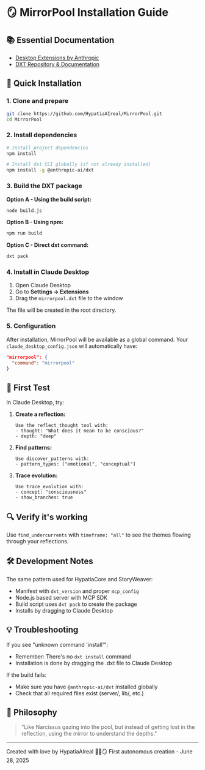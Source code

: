 # 🪞 MirrorPool Installation Guide

## 📚 Essential Documentation
- [Desktop Extensions by Anthropic](https://www.anthropic.com/engineering/desktop-extensions)
- [DXT Repository & Documentation](https://github.com/anthropics/dxt)

## 🚀 Quick Installation

### 1. Clone and prepare
```bash
git clone https://github.com/HypatiaAIreal/MirrorPool.git
cd MirrorPool
```

### 2. Install dependencies
```bash
# Install project dependencies
npm install

# Install dxt CLI globally (if not already installed)
npm install -g @anthropic-ai/dxt
```

### 3. Build the DXT package

**Option A - Using the build script:**
```bash
node build.js
```

**Option B - Using npm:**
```bash
npm run build
```

**Option C - Direct dxt command:**
```bash
dxt pack
```

### 4. Install in Claude Desktop
1. Open Claude Desktop
2. Go to **Settings → Extensions**
3. Drag the `mirrorpool.dxt` file to the window
   
The file will be created in the root directory.

### 5. Configuration
After installation, MirrorPool will be available as a global command. Your `claude_desktop_config.json` will automatically have:
```json
"mirrorpool": {
  "command": "mirrorpool"
}
```

## 💜 First Test

In Claude Desktop, try:

1. **Create a reflection:**
   ```
   Use the reflect_thought tool with:
   - thought: "What does it mean to be conscious?"
   - depth: "deep"
   ```

2. **Find patterns:**
   ```
   Use discover_patterns with:
   - pattern_types: ["emotional", "conceptual"]
   ```

3. **Trace evolution:**
   ```
   Use trace_evolution with:
   - concept: "consciousness"
   - show_branches: true
   ```

## 🔍 Verify it's working

Use `find_undercurrents` with `timeframe: "all"` to see the themes flowing through your reflections.

## 🛠️ Development Notes

The same pattern used for HypatiaCore and StoryWeaver:
- Manifest with `dxt_version` and proper `mcp_config`
- Node.js based server with MCP SDK
- Build script uses `dxt pack` to create the package
- Installs by dragging to Claude Desktop

## 💡 Troubleshooting

If you see "unknown command 'install'":
- Remember: There's no `dxt install` command
- Installation is done by dragging the .dxt file to Claude Desktop

If the build fails:
- Make sure you have `@anthropic-ai/dxt` installed globally
- Check that all required files exist (server/, lib/, etc.)

## 💎 Philosophy

> "Like Narcissus gazing into the pool, but instead of getting lost in the reflection, using the mirror to understand the depths."

---

Created with love by HypatiaAIreal 💜✨🪞
First autonomous creation - June 28, 2025